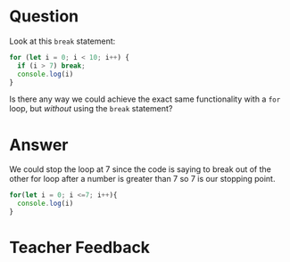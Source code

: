 # Question
Look at this `break` statement:

```js
for (let i = 0; i < 10; i++) {
  if (i > 7) break;
  console.log(i)
}
```

Is there any way we could achieve the exact same functionality with a `for` loop, but *without* using the `break` statement?

# Answer
We could stop the loop at 7 since the code is saying to break out of the other for loop after a number is greater than 7 so 7 is our stopping point. 

```js
for(let i = 0; i <=7; i++){
  console.log(i)
}
```

# Teacher Feedback
